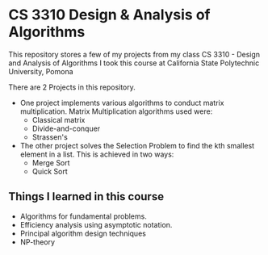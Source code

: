 # CS 3310 Design & Analysis of Algorithms
This repository stores a few of my projects from my class CS 3310 - Design and Analysis of Algorithms
I took this course at California State Polytechnic University, Pomona

There are 2 Projects in this repository. 

- One project implements various algorithms to conduct matrix multiplication. Matrix Multiplication algorithms used were:
  -   Classical matrix
  -   Divide-and-conquer
  -   Strassen's
- The other project solves the Selection Problem to find the kth smallest element in a list. This is achieved in two ways:
  - Merge Sort
  - Quick Sort  

## Things I learned in this course
- Algorithms for fundamental problems.
- Efficiency analysis using asymptotic notation.
- Principal algorithm design techniques
- NP-theory
